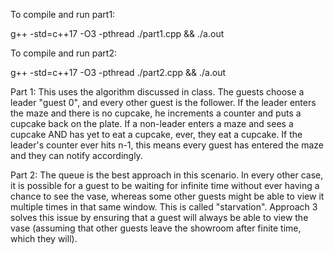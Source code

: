 To compile and run part1:

g++ -std=c++17 -O3 -pthread ./part1.cpp && ./a.out

To compile and run part2:

g++ -std=c++17 -O3 -pthread ./part2.cpp && ./a.out


Part 1:
This uses the algorithm discussed in class. The guests choose a leader "guest 0", and every other guest is the follower. 
If the leader enters the maze and there is no cupcake, he increments a counter and puts a cupcake back on the plate. 
If a non-leader enters a maze and sees a cupcake AND has yet to eat a cupcake, ever, they eat a cupcake.
If the leader's counter ever hits n-1, this means every guest has entered the maze and they can notify accordingly.

Part 2:
The queue is the best approach in this scenario. In every other case, it is possible for a guest to be waiting for
infinite time without ever having a chance to see the vase, whereas some other guests might be able to view it multiple
times in that same window. This is called "starvation". Approach 3 solves this issue by ensuring that a guest will
always be able to view the vase (assuming that other guests leave the showroom after finite time, which they will).
